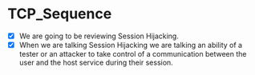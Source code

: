 # TCP_Sequence

-[x] We are going to be reviewing Session Hijacking.
-[x] When we are talking Session Hijacking we are talking an ability of a tester or an attacker to take control of a communication between the user and the host service during their session.
